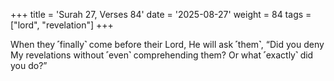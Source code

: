 +++
title = 'Surah 27, Verses 84'
date = '2025-08-27'
weight = 84
tags = ["lord", "revelation"]
+++

When they ˹finally˺ come before their Lord, He will ask ˹them˺, “Did you deny My revelations without ˹even˺ comprehending them? Or what ˹exactly˺ did you do?”